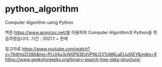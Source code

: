 # python_algorithm

Computer Algorithm using Python

백준 https://www.acmicpc.net/를 이용하여 Computer Algorithm과 Python을 학습하였습니다. 기간 : 2021.1 ~ 현재

참고자료 https://www.youtube.com/watch?v=76dhtgZt38A&list=PLUl4u3cNGP63EdVPNLG3ToM6LaEUuStEY&index=9 https://www.geeksforgeeks.org/binary-search-tree-data-structure/
